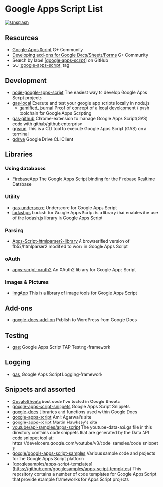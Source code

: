 # Google Apps Script List
[![Unsplash](https://source.unsplash.com/fsgyO8vF7do/900x200)](https://unsplash.com/photos/fsgyO8vF7do)

## Resources
* [Google Apps Script](https://plus.google.com/communities/102471985047225101769) G+ Community
* [Developing add-ons for Google Docs/Sheets/Forms](https://plus.google.com/u/0/communities/117193953428311185494) G+ Community
* Search by label  [[google-apps-script]](https://github.com/search?q=topic%3Agoogle-apps-script) on GitHub
* SO [[google-apps-script]](http://stackoverflow.com/questions/tagged/google-apps-script) tag

## Development
* [node-google-apps-script](https://github.com/danthareja/node-google-apps-script) The easiest way to develop Google Apps Script projects
* [gas-local](https://github.com/mzagorny/gas-local) Execute and test your google app scripts locally in node.js
  * [gamified_journal](https://github.com/brainysmurf/gamified_journal) Proof of concept of a local development / push toolchain for Google Apps Scripting
* [gas-github](https://github.com/leonhartX/gas-github) Chrome-extension to manage Google Apps Script(GAS) code with github/github enterprise
* [ggsrun](https://github.com/tanaikech/ggsrun) This is a CLI tool to execute Google Apps Script (GAS) on a terminal
* [gdrive](https://github.com/prasmussen/gdrive) Google Drive CLI Client

## Libraries

### Using databases
* [FirebaseApp](https://github.com/RomainVialard/FirebaseApp) The Google Apps Script binding for the Firebase Realtime Database

### Utility
* [gas-underscore](https://github.com/simula-innovation/gas-underscore) Underscore for Google Apps Script
* [lodashgs](https://github.com/oshliaer/lodashgs) Lodash for Google Apps Script is a library that enables the use of the lodash.js library in Google Apps Script

### Parsing
* [Apps-Script-htmlparser2-library](https://github.com/Spencer-Easton/Apps-Script-htmlparser2-library) A browserified version of fb55/htmlparser2 modified to work in Google Apps Script

### oAuth
* [apps-script-oauth2](https://github.com/googlesamples/apps-script-oauth2) An OAuth2 library for Google Apps Script

### Images & Pictures
* [ImgApp](https://github.com/tanaikech/ImgApp) This is a library of image tools for Google Apps Script

## Add-ons
* [google-docs-add-on](https://github.com/Automattic/google-docs-add-on) Publish to WordPress from Google Docs

## Testing
* [gast](https://github.com/zixia/gast) Google Apps Script TAP Testing-framework

## Logging
* [gasl](https://github.com/zixia/gasl) Google Apps Script Logging-framework

## Snippets and assorted
* [GoogleSheets](https://github.com/Max-Makhrov/GoogleSheets) best code I've tested in Google Sheets
* [google-apps-script-snippets](https://github.com/oshliaer/google-apps-script-snippets) Google Apps Script Snippets
* [google-docs](https://github.com/fastfedora/google-docs) Libraries and functions used within Google Docs
* [google-apps-script](https://ctrlq.org/dev/google-apps-script) Amit Agarwal's site
* [google-apps-script](https://mashe.hawksey.info/category/google/google-apps-script) Martin Hawksey's site
* [youtube/api-samples/apps-script](https://github.com/youtube/api-samples/tree/master/apps-script/snippets) The youtube-data-api.gs file in this directory contains code snippets that are generated by the Data API code snippet tool at: https://developers.google.com/youtube/v3/code_samples/code_snippets
* [google/google-apps-script-samples](https://github.com/google/google-apps-script-samples) Various sample code and projects for the Google Apps Script platform
* [googlesamples/apps-script-templates] (https://github.com/googlesamples/apps-script-templates) This repository contains a number of code templates for Google Apps Script that provide example frameworks for Apps Script projects
